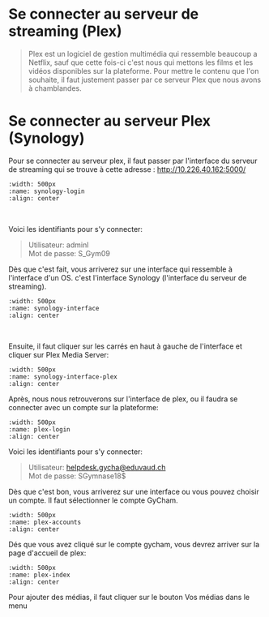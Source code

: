 <!--
Author:		    Noa Chouriberry
Date:		    29.03.2023
Description:    Etapes pour se connecter au serveur de streaming / Plex
-->

# Se connecter au serveur de streaming (Plex)

> Plex est un logiciel de gestion multimédia qui ressemble beaucoup a Netflix, sauf que cette fois-ci c'est nous qui mettons les films et les vidéos disponibles sur la plateforme. Pour mettre le contenu que l'on souhaite, il faut justement passer par ce serveur Plex que nous avons à chamblandes.

# Se connecter au serveur Plex (Synology)

Pour se connecter au serveur plex, il faut passer par l'interface du serveur de streaming qui se trouve à cette adresse : http://10.226.40.162:5000/

```{image} images/synology-login.png
:width: 500px
:name: synology-login
:align: center
```
<br/>

Voici les identifiants pour s'y connecter:
> Utilisateur: adminl  
> Mot de passe: S_Gym09


Dès que c'est fait, vous arriverez sur une interface qui ressemble à l'interface d'un OS. c'est l'interface Synology (l'interface du serveur de streaming).

```{image} images/synology-interface.png
:width: 500px
:name: synology-interface
:align: center
```
<br/>

Ensuite, il faut cliquer sur les carrés en haut à gauche de l'interface et cliquer sur Plex Media Server:

```{image} images/synology-interface-plex.png
:width: 500px
:name: synology-interface-plex
:align: center
```

Après, nous nous retrouverons sur l'interface de plex, ou il faudra se connecter avec un compte sur la plateforme:

```{image} images/plex-login.png
:width: 500px
:name: plex-login
:align: center
```

Voici les identifiants pour s'y connecter:
> Utilisateur: helpdesk.gycha@eduvaud.ch  
> Mot de passe: SGymnase18$  


Dès que c'est bon, vous arriverez sur une interface ou vous pouvez choisir un compte. Il faut sélectionner le compte GyCham.

```{image} images/plex-accounts.png
:width: 500px
:name: plex-accounts
:align: center
```

Dés que vous avez cliqué sur le compte gycham, vous devrez arriver sur la page d'accueil de plex: 

```{image} images/plex-index.png
:width: 500px
:name: plex-index
:align: center
```

Pour ajouter des médias, il faut cliquer sur le bouton Vos médias dans le menu

